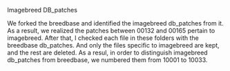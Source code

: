 Imagebreed DB_patches

We forked the breedbase and identified the imagebreed db_patches from it. As a result, we realized the patches between 00132 and 00165 pertain to imagebreed.
After that, I checked each file in these folders with the breedbase db_patches. And only the files specific to imagebreed are kept, and the rest are deleted.
As a resul, in order to distinguish imagebreed db_patches from breedbase, we numbered them from 10001 to 10033. 

